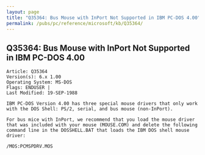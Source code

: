 ```yaml
---
layout: page
title: "Q35364: Bus Mouse with InPort Not Supported in IBM PC-DOS 4.00"
permalink: /pubs/pc/reference/microsoft/kb/Q35364/
---
```


## Q35364: Bus Mouse with InPort Not Supported in IBM PC-DOS 4.00

	Article: Q35364
	Version(s): 6.x 1.00
	Operating System: MS-DOS
	Flags: ENDUSER |
	Last Modified: 19-SEP-1988
	
	IBM PC-DOS Version 4.00 has three special mouse drivers that only work
	with the DOS Shell: PS/2, serial, and bus mouse (non-InPort).
	
	For bus mice with InPort, we recommend that you load the mouse driver
	that was included with your mouse (MOUSE.COM) and delete the following
	command line in the DOSSHELL.BAT that loads the IBM DOS shell mouse
	driver:
	
	/MOS:PCMSPDRV.MOS
